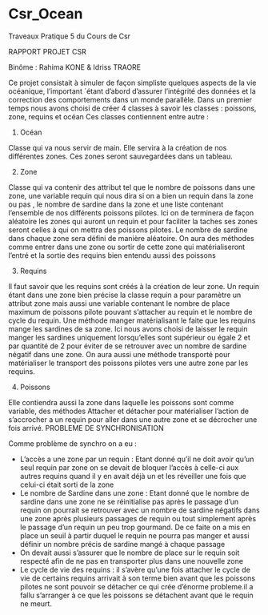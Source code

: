 # Csr_Ocean
Traveaux Pratique 5 du Cours de Csr


RAPPORT PROJET CSR

Binôme :      Rahima KONE  &  Idriss TRAORE

Ce projet consistait à simuler de façon simpliste quelques aspects de la vie océanique, l’important ´étant d’abord d’assurer l’intégrité des données et la correction des comportements dans un monde parallèle.
Dans un premier temps nous avons choisi de créer 4 classes à savoir les classes : poissons, zone, requins et océan 
Ces classes contiennent entre autre :
1.	Océan 

Classe qui va nous servir de main. Elle servira à la création de nos différentes zones. Ces zones seront sauvegardées dans un tableau.

2.	Zone

Classe qui va contenir des attribut tel que le nombre de poissons dans une zone, une variable requin qui nous dira si on a bien un requin dans la zone ou pas , le nombre de sardine dans la zone et une liste contenant l’ensemble de nos différents poissons pilotes.
Ici on de terminera de façon aléatoire les zones qui auront un requin et pour faciliter la taches ses zones seront celles à qui on mettra des poissons pilotes. Le nombre de sardine dans chaque zone sera défini de manière aléatoire. On aura des méthodes comme entrer dans une zone ou sortir de cette zone qui matérialiseront l’entré et la sortie des requins bien entendu aussi des poissons

3.	Requins

Il faut savoir que les requins sont créés à la création de leur zone. Un requin étant dans une zone bien précise la classe requin a pour paramètre un  attribut zone mais aussi une variable contenant le nombre de place maximum de poissons pilote pouvant s’attacher au requin et le nombre de cycle du requin.
Une méthode manger matérialisant le faite que les requins mange les sardines de sa zone. Ici nous avons choisi de laisser le requin manger les sardines uniquement lorsqu’elles sont supérieur ou égale 2 et par quantité de 2 pour éviter de se retrouver avec un nombre de sardine négatif dans une zone.
On aura aussi une méthode transporté pour matérialiser le transport des poissons pilotes vers une autre zone par les requins.

4.	Poissons

Elle contiendra aussi la zone dans laquelle les poissons sont comme variable, des méthodes Attacher et détacher pour matérialiser l’action de s’accrocher a un requin pour aller dans une autre zone et se décrocher une fois arrivé.
PROBLEME DE SYNCHRONISATION

Comme problème de synchro on a eu :

-	L’accès a une zone par un requin : Etant donné qu’il ne doit avoir qu’un seul requin par zone on se devait de bloquer l’accès à celle-ci aux autres requins quand il  y en avait déjà un et les réveiller une fois que celui-ci était sorti de la zone
-	Le nombre de Sardine dans une zone : Etant donné que le nombre de sardine dans une zone ne se réinitialise pas après le passage d’un requin on pourrait se retrouver avec un nombre de sardine négatifs dans une zone après plusieurs passages de requin ou tout simplement après le passage d’un requin un peu trop gourmand. De ce faite on a mis en place un seuil à partir duquel le requin ne pourra pas manger et aussi définir un nombre précis de sardine mangé à chaque passage
-	On devait aussi s’assurer que le nombre de place sur le requin soit respecté afin de ne pas en transporter plus dans une nouvelle zone
-	Le cycle de vie des requins : il s’avère qu’une fois attacher le cycle de vie de certains requins arrivait à son terme bien avant que les poissons pilotes ne sont pouvoir se détacher ce qui crée d’énorme probleme.il a fallu s’arranger à ce que les poissons se détachent avant que le requin ne meurt.   
